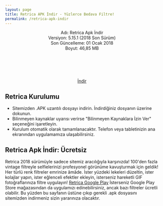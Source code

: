 ```yaml
---
layout: page
title: Retrica APK İndir - Yüzlerce Bedava Filtre!
permalink: /retrica-apk-indir
---
```


<script async src="//pagead2.googlesyndication.com/pagead/js/adsbygoogle.js"></script>
<!-- KingBaglanti -->
<ins class="adsbygoogle"
     style="display:block"
     data-ad-client="ca-pub-7942429830883405"
     data-ad-slot="4590880399"
     data-ad-format="link"></ins>
<script>
(adsbygoogle = window.adsbygoogle || []).push({});
</script>
<center>
Adı: Retrica Apk İndir<br />
Versiyon: 5.15.1 (2018 Son Sürüm)<br />
Son Güncelleme: 01 Ocak 2018<br />
Boyut: 46,85 MB<br />
<center>
<script async="" src="//pagead2.googlesyndication.com/pagead/js/adsbygoogle.js"></script>
<!-- 200 90 -->
<ins class="adsbygoogle" data-ad-client="ca-pub-7942429830883405" data-ad-slot="4977168797" style="display: inline-block; height: 90px; width: 200px;"></ins>
<script>
(adsbygoogle = window.adsbygoogle || []).push({});
</script>
</center>
<a rel="nofollow" href="https://dw3.uptodown.com/dwn/jFXCiL0IKEOA15LT4mxKYayV8i9YOawU57Z2qctwdMe2y-RZClsdT7X5-Fgbet1THV0h0gaTTxSdXwYWRCj4N3-tGW5x8YKQd4BtQcOeTWBQTCK70p6JzjcvPyHbb_XJ/mwKGuky1nvomCDY7uHCwaN_sTohFrCAQdPlJuaXBXksbSbpDCN35xNhGBdbCjlbGnoeYmNu5pYklOylisQSyd-4-Il-VzVnXV3PfdWzX2Ddo3ksNT955dTjGT--Zirv4/318TTYm_7D0983-xb1SF7pAT3puXiR_veLq5J5FXuGc8l9ldZEgUWafMmHnlgpq0Xv4-sPKLRCIT-s3op9vJwb-uA9Ey_2pE1IyAcB1bEwBabKwQfe7cw6tDQZWI-adZ/Rxsa4vPMt3mBGV0fqQbbjHGB6oMI1DYg6dsbqwcdvcE=/retrica-5-10-1.apk" target="_blank">İndir</a>
<script async src="//pagead2.googlesyndication.com/pagead/js/adsbygoogle.js"></script>
<!-- Esneking -->
<ins class="adsbygoogle"
     style="display:block"
     data-ad-client="ca-pub-7942429830883405"
     data-ad-slot="4659442398"
     data-ad-format="auto"></ins>
<script>
(adsbygoogle = window.adsbygoogle || []).push({});
</script>
</center>
<h2>Retrica Kurulumu</h2>
<ul><li>Sitemizden .APK uzantılı dosyayı indirin. İndirdiğiniz dosyanın üzerine dokunun.</li>
<li>Bilinmeyen kaynaklar uyarısı verirse "Bilinmeyen Kaynaklara İzin Ver" seçeneğini işaretleyin.</li>
<li>Kurulum otomatik olarak tamamlanacaktır. Telefon veya tabletinizin ana ekranından uygulamamıza ulaşabilirsiniz.</li></ul>
<script async src="//pagead2.googlesyndication.com/pagead/js/adsbygoogle.js"></script>
<!-- KingBaglanti -->
<ins class="adsbygoogle"
     style="display:block"
     data-ad-client="ca-pub-7942429830883405"
     data-ad-slot="4590880399"
     data-ad-format="link"></ins>
<script>
(adsbygoogle = window.adsbygoogle || []).push({});
</script>
<h2>Retrica Apk İndir: Ücretsiz</h2>
Retrica 2018 sürümüyle sadece sitemiz aracılığıyla karşınızda! 100'den fazla vintage filtreyle selfielerinizi profesyonel görünüme kavuşturmak için geldik! Her türlü renk filtreler emrinize âmâde. İster yüzdeki lekeleri düzeltin, ister kolajlar yapın, ister eğlenceli efektler ekleyin, isterseniz hareketli GIF fotoğraflarınıza filtre uygulayın! <a rel="nofollow" href="https://play.google.com/store/apps/details?id=com.venticake.retrica&hl=tr" target="_blank">Retrica Google Play</a> İsterseniz Google Play Store mağazasından da uygulamızı edinebilirsiniz, ancak bazı filtreler ücretli olabilir. Bu yüzden bu sayfanın üstüne çıkıp gerekli .apk dosyasını sitemizden indirmeniz sizin yararınıza olacaktır.

